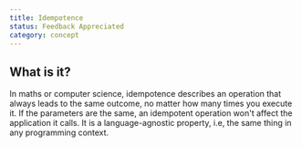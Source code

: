 ```yaml
---
title: Idempotence
status: Feedback Appreciated
category: concept
---
```


## What is it?

In maths or computer science, idempotence describes an operation 
that always leads to the same outcome, no matter how many times you execute it. If the parameters are the same, an idempotent operation won't affect the application it calls. 
It is a language-agnostic property, i.e,  the same thing in any programming context.
